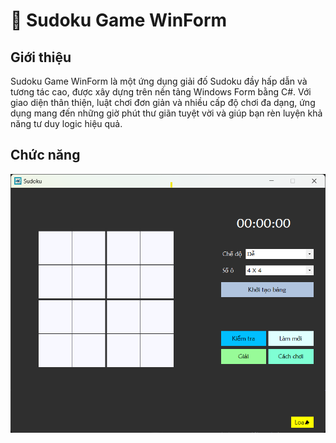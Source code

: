 # 🧩 Sudoku Game WinForm
## Giới thiệu
Sudoku Game WinForm là một ứng dụng giải đố Sudoku đầy hấp dẫn và tương tác cao, được xây dựng trên nền tảng Windows Form bằng C#. Với giao diện thân thiện, luật chơi đơn giản và nhiều cấp độ chơi đa dạng, ứng dụng mang đến những giờ phút thư giãn tuyệt vời và giúp bạn rèn luyện khả năng tư duy logic hiệu quả.
## Chức năng 
<p align="center">
  <img src="images/github/giao_dien_4x4.png" alt="giao diện 4x4"/>
</p>